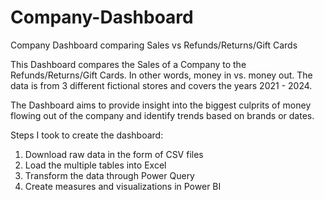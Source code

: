 # Company-Dashboard
Company Dashboard comparing Sales vs Refunds/Returns/Gift Cards

This Dashboard compares the Sales of a Company to the Refunds/Returns/Gift Cards. 
In other words, money in vs. money out. The data is from 3 different fictional stores and covers the years 2021 - 2024.

The Dashboard aims to provide insight into the biggest culprits of money flowing out of the company and identify trends based on brands or dates.

Steps I took to create the dashboard:

1. Download raw data in the form of CSV files
2. Load the multiple tables into Excel
3. Transform the data through Power Query
4. Create measures and visualizations in Power BI
